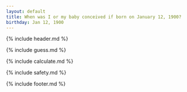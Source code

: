 ```yaml
---
layout: default
title: When was I or my baby conceived if born on January 12, 1900?
birthday: Jan 12, 1900
---
```


{% include header.md %}

{% include guess.md %}

{% include calculate.md %}

{% include safety.md %}

{% include footer.md %}




